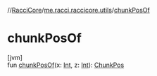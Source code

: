 //[RacciCore](../../index.md)/[me.racci.raccicore.utils](index.md)/[chunkPosOf](chunk-pos-of.md)

# chunkPosOf

[jvm]\
fun [chunkPosOf](chunk-pos-of.md)(x: [Int](https://kotlinlang.org/api/latest/jvm/stdlib/kotlin/-int/index.html), z: [Int](https://kotlinlang.org/api/latest/jvm/stdlib/kotlin/-int/index.html)): [ChunkPos](-chunk-pos/index.md)

